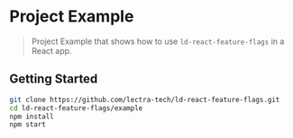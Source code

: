 # Project Example 

> Project Example that shows how to use `ld-react-feature-flags` in a React app.

## Getting Started
```bash
git clone https://github.com/lectra-tech/ld-react-feature-flags.git
cd ld-react-feature-flags/example
npm install
npm start
```